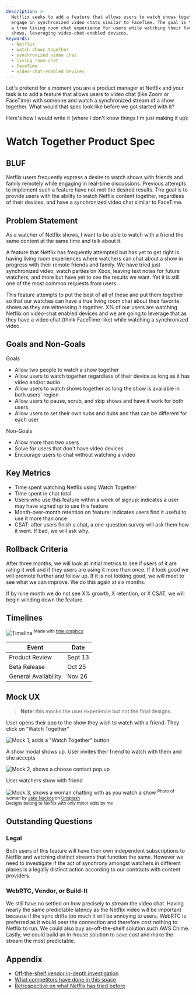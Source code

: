 ```yaml
---
description: >-
  Netflix seeks to add a feature that allows users to watch shows together and
  engage in synchronized video chats similar to FaceTime. The goal is to provide
  a true living room chat experience for users while watching their favorite
  shows, leveraging video-chat-enabled devices.
keywords:
  - Netflix
  - watch shows together
  - synchronized video chat
  - living room chat
  - FaceTime
  - video-chat-enabled devices
---
```

Let's pretend for a moment you are a product manager at Netflix and your task is to add a feature that allows users to video chat (like Zoom or FaceTime) with someone and watch a synchronized stream of a show together. What would that spec look like before we got started with it? 

Here's how I would write it (where I don't know things I'm just making it up):

# Watch Together Product Spec

## BLUF

Netflix users frequently express a desire to watch shows with friends and family remotely while engaging in real-time discussions. Previous attempts to implement such a feature have not met the desired results. The goal is to provide users with the ability to watch Netflix content together, regardless of their devices, and have a synchronized video chat similar to FaceTime.

## Problem Statement

As a watcher of Netflix shows, I want to be able to watch with a friend the same content at the same time and talk about it.

A feature that Netflix has frequently attempted but has yet to get right is having living room experiences where watchers can chat about a show in progress with their remote friends and family. We have tried just synchronized video, watch parties on Xbox, leaving text notes for future watchers, and more but have yet to see the results we want. Yet it is still one of the most common requests from users.

This feature attempts to put the best of all of these and put them together so that our watches can have a true living room chat about their favorite shows as they are witnessing it together. X% of our users are watching Netflix on video-chat enabled devices and we are going to leverage that as they have a video chat (think FaceTime-like) while watching a synchronized video.

## Goals and Non-Goals

Goals

- Allow two people to watch a show together
- Allow users to watch together regardless of their device as long as it has video and/or audio
- Allow users to watch shows together as long the show is available in both users' region
- Allow users to pause, scrub, and skip shows and have it work for both users
- Allow users to set their own subs and dubs and that can be different for each user

Non-Goals

- Allow more than two users
- Solve for users that don't have video devices
- Encourage users to chat without watching a video

## Key Metrics

- Time spent watching Netflix using Watch Together
- Time spent in chat total
- Users who use this feature within a week of signup: indicates a user may have signed up to use this feature
- Month-over-month retention on feature: indicates users find it useful to use it more than once
- CSAT: after users finish a chat, a one-question survey will ask them how it went. If bad, we will ask why.

## Rollback Criteria

After three months, we will look at initial metrics to see if users of it are rating it well and if they users are using it more than once. If it look good we will promote further and follow up. If it is not looking good, we will meet to see what we can improve. We do this again at six months.

If by nine month we do not see X% growth, X retention, or X CSAT, we will begin winding down the feature.

## Timelines

![Timeline](/images/timeline.png)
<sup>Made with <a href="https://time.graphics/">time.graphics</a></sup>

| **Event**            | **Date** |
|----------------------|----------|
| Product Review       | Sept 13  |
| Beta Release         | Oct 25   |
| General Availability | Nov 26   |

## Mock UX

> **Note**: this mocks the user experience but not the final designs.

User opens their app to the show they wish to watch with a friend. They click on "Watch Together"

![Mock 1, adds a "Watch Together" button](/images/mock1.png)

A show modal shows up. User invites their friend to watch with them and she accepts

![Mock 2, shows a choose contact pop up](/images/mock2.png)

User watchers show with friend

![Mock 3, shows a woman chatting with as you watch a show](images/mock3.png)
<sup>Photo of woman by <a href="https://unsplash.com/@jakenackos">Jake Nackos</a> on <a href="https://unsplash.com/photos/IF9TK5Uy-KI">Unsplash</a><br>Designs belong to Netflix with only minor edits by me</sup>
  

## Outstanding Questions

### Legal

Both users of this feature will have their own independent subscriptions to Netflix and watching distinct streams that function the same. However we need to investigate if the act of synchrony amongst watchers in different places is a legally distinct action according to our contracts with content providers.

### WebRTC, Vendor, or Build-It

We still have no settled on how precisely to stream the video chat. Having nearly the same predictable latency as the Netflix video will be important because if the sync drifts too much it will be annoying to users. WebRTC is preferred as it would peer the connection and therefore cost nothing to Netflix to run. We could also buy an-off-the-shelf solution such AWS Chime. Lastly, we could build an in-house solution to save cost and make the stream the most predictable.

## Appendix

- [Off-the-shelf vendor in-depth investigation](#)
- [What competitors have done in this space](#)
- [Retrospective on what Netflix has tried before](#)
